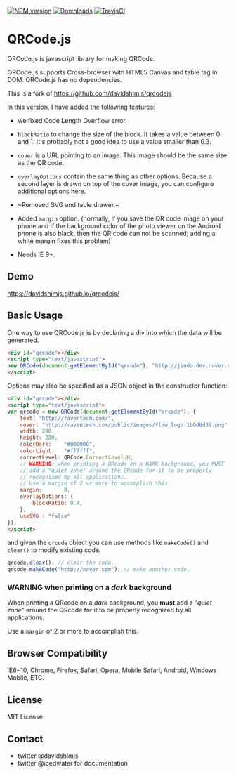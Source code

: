 [![NPM version](https://img.shields.io/npm/v/@gerhobbelt/qrcodejs.svg)](https://www.npmjs.com/package/%40gerhobbelt%2Fqrcodejs)
[![Downloads](https://img.shields.io/npm/dt/@gerhobbelt/qrcodejs.svg)](https://www.npmjs.com/package/%40gerhobbelt%2Fqrcodejs)
[![TravisCI](https://travis-ci.org/GerHobbelt/qrcodejs.svg?branch=master)](https://travis-ci.org/GerHobbelt/qrcodejs)


# QRCode.js

QRCode.js is javascript library for making QRCode.

QRCode.js supports Cross-browser with HTML5 Canvas and table tag in DOM. QRCode.js has no dependencies.

This is a fork of https://github.com/davidshimjs/qrcodejs

In this version, I have added the following features:

- we fixed Code Length Overflow error.

- `blockRatio` to change the size of the block. It takes a value between 0 and 1. It's probably not a good idea to use a value smaller than 0.3.
- `cover` is a URL pointing to an image. This image should be the same size as the QR code.
- `overlayOptions` contain the same thing as other options. Because a second layer is drawn on top of the cover image, you can configure additional options here.

- ~Removed SVG and table drawer.~
- Added `margin` option. (normally, if you save the QR code
  image on your phone and if the background color of the photo
  viewer on the Android phone is also black, then the QR code
  can not be scanned; adding a white margin fixes this problem)

- Needs IE 9+.


## Demo

https://davidshimjs.github.io/qrcodejs/


## Basic Usage

One way to use QRCode.js is by declaring a div into which the data will be generated.

```html
<div id="qrcode"></div>
<script type="text/javascript">
new QRCode(document.getElementById("qrcode"), "http://jindo.dev.naver.com/collie");
</script>
```

Options may also be specified as a JSON object in the constructor function:

```html
<div id="qrcode"></div>
<script type="text/javascript">
var qrcode = new QRCode(document.getElementById("qrcode"), {
	text: "http://raventech.com/",
	cover: "http://raventech.com/public/images/flow_logo.1b0d6d39.png"
	width: 280,
	height: 280,
	colorDark:    "#000000",
	colorLight:   "#ffffff",
	correctLevel: QRCode.CorrectLevel.H,
	// WARNING: when printing a QRcode on a DARK background, you MUST
	// add a "quiet zone" around the QRcode for it to be properly
	// recognized by all applications.
	// Use a margin of 2 or more to accomplish this.
	margin:       0,
	overlayOptions: {
		blockRatio: 0.4,
	},
	useSVG : "false"
});
</script>
```

and given the `qrcode` object you can use methods like `makeCode()` and `clear()` to modify existing code.

```javascript
qrcode.clear(); // clear the code.
qrcode.makeCode("http://naver.com"); // make another code.
```

### WARNING when printing on a *dark* background

When printing a QRcode on a *dark* background, you **must**
add a "*quiet zone*" around the QRcode for it to be properly
recognized by all applications.

Use a `margin` of 2 or more to accomplish this.



## Browser Compatibility

IE6~10, Chrome, Firefox, Safari, Opera, Mobile Safari, Android, Windows Mobile, ETC.


## License


MIT License


## Contact

- twitter @davidshimjs
- twitter @icedwater for documentation
